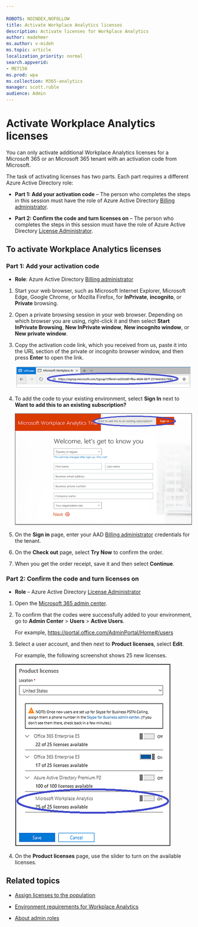 ```yaml
---

ROBOTS: NOINDEX,NOFOLLOW
title: Activate Workplace Analytics licenses
description: Activate licenses for Workplace Analytics 
author: madehmer
ms.author: v-mideh
ms.topic: article
localization_priority: normal 
search.appverid:
- MET150
ms.prod: wpa
ms.collection: M365-analytics
manager: scott.ruble
audience: Admin
---
```


# Activate Workplace Analytics licenses

You can only activate additional Workplace Analytics licenses for a Microsoft 365 or an Microsoft 365 tenant with an activation code from Microsoft.

The task of activating licenses has two parts. Each part requires a different Azure Active Directory role:

* **Part 1: Add your activation code** &ndash; The person who completes the steps in this session must have the role of Azure Active Directory [Billing administrator](/azure/active-directory/roles/permissions-reference#billing-administrator).

* **Part 2: Confirm the code and turn licenses on** &ndash; The person who completes the steps in this session must have the role of Azure Active Directory [License Administrator](/azure/active-directory/roles/permissions-reference#license-administrator).

## To activate Workplace Analytics licenses

### Part 1: Add your activation code

* **Role**: Azure Active Directory [Billing administrator](/azure/active-directory/roles/permissions-reference#billing-administrator)

1. Start your web browser, such as Microsoft Internet Explorer, Microsoft Edge, Google Chrome, or Mozilla Firefox, for **InPrivate**, **incognito**, or **Private** browsing.

2. Open a private browsing session in your web browser. Depending on which browser you are using, right-click it and then select **Start InPrivate Browsing**, **New InPrivate window**, **New incognito window**, or **New private window**.

3. Copy the activation code link, which you received from us, paste it into the URL section of the private or incognito browser window, and then press **Enter** to open the link.

   ![Promotional code link.](../images/wpa/setup/promo-code.png)  

4. To add the code to your existing environment, select **Sign In** next to **Want to add this to an existing subscription?**

   ![Promotional code sign-in.](../images/wpa/setup/sign-in.png)

5. On the **Sign in** page, enter your AAD [Billing administrator](/azure/active-directory/roles/permissions-reference#billing-administrator) credentials for the tenant.
6. On the **Check out** page, select **Try Now** to confirm the order.
7. When you get the order receipt, save it and then select **Continue**.

### Part 2: Confirm the code and turn licenses on

* **Role** &ndash; Azure Active Directory [License Administrator](/azure/active-directory/roles/permissions-reference#license-administrator)

1. Open the [Microsoft 365 admin center](https://admin.microsoft.com). 

1. To confirm that the codes were successfully added to your environment, go to **Admin Center** > **Users** > **Active Users**.

   For example,  https://portal.office.com/AdminPortal/Home#/users

2. Select a user account, and then next to **Product licenses**, select **Edit**.

   For example, the following screenshot shows 25 new licenses.

   ![Promotional licenses.](../images/wpa/setup/promo-licenses.png)  

3. On the **Product licenses** page, use the slider to turn on the available licenses.

## Related topics

* [Assign licenses to the population](../setup/Assign-licenses-to-population.md)

* [Environment requirements for Workplace Analytics](../setup/environment-requirements.md)

* [About admin roles](/microsoft-365/admin/add-users/about-admin-roles?view=o365-worldwide&preserve-view=true)
